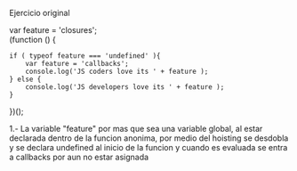 Ejercicio original


var feature = 'closures';   
(function () {   
    
    if ( typeof feature === 'undefined' ){         
        var feature = 'callbacks';         
        console.log('JS coders love its ' + feature );     
    } else {         
        console.log('JS developers love its ' + feature );     
    }
})();



1.- La variable "feature" por mas que sea una variable global, 
al estar declarada dentro de la funcion anonima, por medio del hoisting se desdobla
y se declara undefined al inicio de la funcion y cuando es evaluada se entra 
a callbacks por aun no estar asignada

